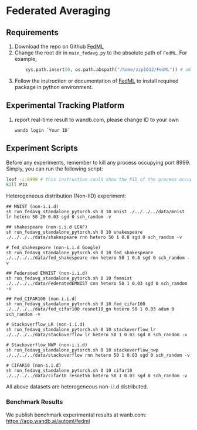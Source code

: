 # Federated Averaging

## Requirements

1. Download the repo on Github [FedML](https://github.com/FedML-AI/FedML)
2. Change the root dir in `main_fedavg.py` to the absolute path of `FedML`. For example,
    ```python
        sys.path.insert(0, os.path.abspath("/home/zzp1012/FedML")) # add the root dir of FedML
    ```
3. Follow the instruction or documentation of [FedML](https://github.com/FedML-AI/FedML) to install required package in python environment.

## Experimental Tracking Platform 

1. report real-time result to wandb.com, please change ID to your own
    ```
    wandb login `Your ID`
    ```

## Experiment Scripts

Before any experiments, remember to kill any process occupying port 8999. Simply, you can run the following script:

```bash
lsof -i:8999 # this instruction could show the PID of the process occupying port 8999
kill PID
```

Heterogeneous distribution (Non-IID) experiment:
``` 
## MNIST (non-i.i.d)
sh run_fedavg_standalone_pytorch.sh 0 10 mnist ./../../../data/mnist lr hetero 50 20 0.03 sgd 0 sch_random -v

## shakespeare (non-i.i.d LEAF)
sh run_fedavg_standalone_pytorch.sh 0 10 shakespeare ./../../../data/shakespeare rnn hetero 50 1 0.8 sgd 0 sch_random -v

# fed_shakespeare (non-i.i.d Google)
sh run_fedavg_standalone_pytorch.sh 0 10 fed_shakespeare ./../../../data/fed_shakespeare rnn hetero 50 1 0.8 sgd 0 sch_random -v

## Federated EMNIST (non-i.i.d)
sh run_fedavg_standalone_pytorch.sh 0 10 femnist ./../../../data/FederatedEMNIST cnn hetero 50 1 0.03 sgd 0 sch_random -v

## Fed_CIFAR100 (non-i.i.d)
sh run_fedavg_standalone_pytorch.sh 0 10 fed_cifar100 ./../../../data/fed_cifar100 resnet18_gn hetero 50 1 0.03 adam 0 sch_random -v

# Stackoverflow_LR (non-i.i.d)
sh run_fedavg_standalone_pytorch.sh 0 10 stackoverflow_lr ./../../../data/stackoverflow lr hetero 50 1 0.03 sgd 0 sch_random -v

# Stackoverflow_NWP (non-i.i.d)
sh run_fedavg_standalone_pytorch.sh 0 10 stackoverflow_nwp ./../../../data/stackoverflow rnn hetero 50 1 0.03 sgd 0 sch_random -v
 
# CIFAR10 (non-i.i.d) 
sh run_fedavg_standalone_pytorch.sh 0 10 cifar10 ./../../../data/cifar10 resnet56 hetero 50 1 0.03 sgd 0 sch_random -v
```

All above datasets are heterogeneous non-i.i.d distributed.

### Benchmark Results
We publish benchmark experimental results at wanb.com: \
https://app.wandb.ai/automl/fedml
